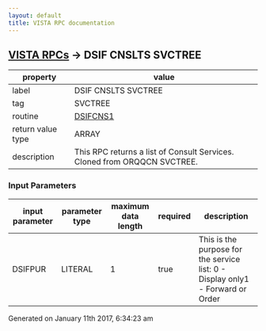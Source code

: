 ```yaml
---
layout: default
title: VISTA RPC documentation
---
```




## [VISTA RPCs](TableOfContent.md) &#8594; DSIF CNSLTS SVCTREE 

 property | value 
--- | --- 
 label | DSIF CNSLTS SVCTREE
 tag | SVCTREE
 routine | [DSIFCNS1](http://code.osehra.org/dox/Routine_DSIFCNS1_source.html)
 return value type | ARRAY
 description | This RPC returns a list of Consult Services. Cloned from ORQQCN SVCTREE.

### Input Parameters

| input parameter | parameter type | maximum data length | required | description | 
| --- | --- | --- | --- | --- | 
| DSIFPUR | LITERAL | 1 | true | This is the purpose for the service list: 0 - Display only1 - Forward or Order | 




Generated on January 11th 2017, 6:34:23 am